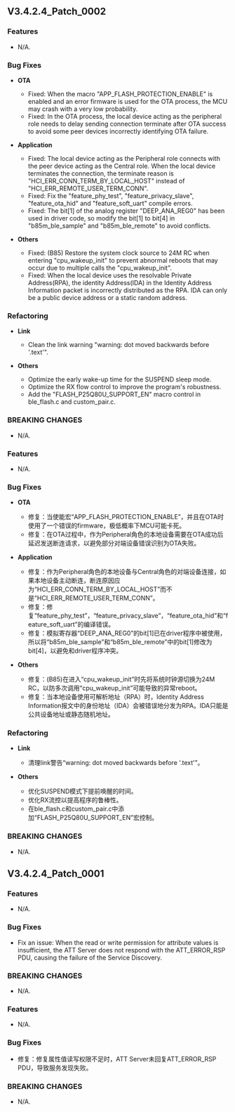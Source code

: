 ## V3.4.2.4_Patch_0002

### Features
* N/A.

### Bug Fixes
* **OTA**
    - Fixed: When the macro "APP_FLASH_PROTECTION_ENABLE" is enabled and an error firmware is used for the OTA process, the MCU may crash with a very low probability.
    - Fixed: In the OTA process, the local device acting as the peripheral role needs to delay sending connection terminate after OTA success to avoid some peer devices incorrectly identifying OTA failure.

* **Application**
    - Fixed: The local device acting as the Peripheral role connects with the peer device acting as the Central role. When the local device terminates the connection, the terminate reason is "HCI_ERR_CONN_TERM_BY_LOCAL_HOST" instead of "HCI_ERR_REMOTE_USER_TERM_CONN".
    - Fixed: Fix the "feature_phy_test", "feature_privacy_slave", "feature_ota_hid" and "feature_soft_uart" compile errors.
    - Fixed: The bit[1] of the analog register "DEEP_ANA_REG0" has been used in driver code, so modify the bit[1] to bit[4] in "b85m_ble_sample" and "b85m_ble_remote" to avoid conflicts.

* **Others**
    - Fixed: (B85) Restore the system clock source to 24M RC when entering "cpu_wakeup_init" to prevent abnormal reboots that may occur due to multiple calls the "cpu_wakeup_init".
    - Fixed: When the local device uses the resolvable Private Address(RPA), the identity Address(IDA) in the Identity Address Information packet is incorrectly distributed as the RPA. IDA can only be a public device address or a static random address.

### Refactoring
* **Link**
    - Clean the link warning "warning: dot moved backwards before '.text'".

* **Others**
    - Optimize the early wake-up time for the SUSPEND sleep mode.
    - Optimize the RX flow control to improve the program's robustness.
    - Add the "FLASH_P25Q80U_SUPPORT_EN" macro control in ble_flash.c and custom_pair.c.

### BREAKING CHANGES
* N/A.



### Features
* N/A.

### Bug Fixes
* **OTA**
    - 修复：当使能宏“APP_FLASH_PROTECTION_ENABLE”，并且在OTA时使用了一个错误的firmware，极低概率下MCU可能卡死。
    - 修复：在OTA过程中，作为Peripheral角色的本地设备需要在OTA成功后延迟发送断连请求，以避免部分对端设备错误识别为OTA失败。

* **Application**
    - 修复：作为Peripheral角色的本地设备与Central角色的对端设备连接，如果本地设备主动断连，断连原因应为“HCI_ERR_CONN_TERM_BY_LOCAL_HOST”而不是“HCI_ERR_REMOTE_USER_TERM_CONN”。
    - 修复：修复“feature_phy_test”，“feature_privacy_slave”，“feature_ota_hid”和“feature_soft_uart”的编译错误。
    - 修复：模拟寄存器“DEEP_ANA_REG0”的bit[1]已在driver程序中被使用，所以将“b85m_ble_sample”和“b85m_ble_remote”中的bit[1]修改为bit[4]，以避免和driver程序冲突。

* **Others**
    - 修复：(B85)在进入“cpu_wakeup_init”时先将系统时钟源切换为24M RC，以防多次调用“cpu_wakeup_init”可能导致的异常reboot。
    - 修复：当本地设备使用可解析地址（RPA）时，Identity Address Information报文中的身份地址（IDA）会被错误地分发为RPA。IDA只能是公共设备地址或静态随机地址。

### Refactoring
* **Link**
    - 清理link警告“warning: dot moved backwards before '.text'”。

* **Others**
    - 优化SUSPEND模式下提前唤醒的时间。
    - 优化RX流控以提高程序的鲁棒性。
    - 在ble_flash.c和custom_pair.c中添加“FLASH_P25Q80U_SUPPORT_EN”宏控制。

### BREAKING CHANGES
* N/A.




## V3.4.2.4_Patch_0001

### Features
* N/A.


### Bug Fixes
* Fix an issue: When the read or write permission for attribute values is insufficient, the ATT Server does not respond with the ATT_ERROR_RSP PDU, causing the failure of the Service Discovery.

### BREAKING CHANGES
* N/A.



### Features
* N/A.

### Bug Fixes
* 修复：修复属性值读写权限不足时，ATT Server未回复ATT_ERROR_RSP PDU，导致服务发现失败。


### BREAKING CHANGES
* N/A.
